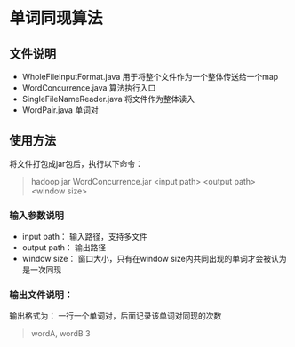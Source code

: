 # 单词同现算法
## 文件说明
* WholeFileInputFormat.java 用于将整个文件作为一个整体传送给一个map
* WordConcurrence.java 算法执行入口
* SingleFileNameReader.java 将文件作为整体读入
* WordPair.java 单词对
## 使用方法
将文件打包成jar包后，执行以下命令：
> hadoop jar WordConcurrence.jar <input path\> <output path\> <window size\>
### 输入参数说明
* input path： 输入路径，支持多文件
* output path： 输出路径
* window size： 窗口大小，只有在window size内共同出现的单词才会被认为是一次同现
### 输出文件说明：
输出格式为：
一行一个单词对，后面记录该单词对同现的次数
> wordA, wordB 3
